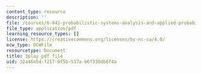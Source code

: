 ```yaml
---
content_type: resource
description: ''
file: /courses/6-041-probabilistic-systems-analysis-and-applied-probability-fall-2010/32a46a5df2170f5b517ab6f338db6f4a_6oV3pKLgW2I.pdf
file_type: application/pdf
learning_resource_types: []
license: https://creativecommons.org/licenses/by-nc-sa/4.0/
ocw_type: OCWFile
resourcetype: Document
title: 3play pdf file
uid: 32a46a5d-f217-0f5b-517a-b6f338db6f4a
---
```


